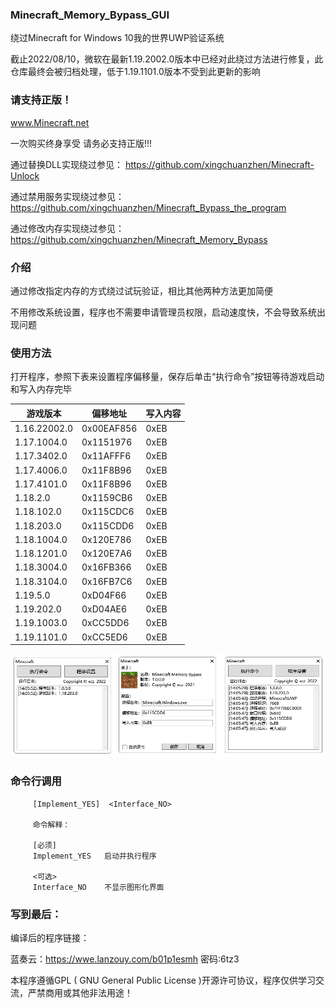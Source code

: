 ### Minecraft_Memory_Bypass_GUI

绕过Minecraft for Windows 10我的世界UWP验证系统

截止2022/08/10，微软在最新1.19.2002.0版本中已经对此绕过方法进行修复，此仓库最终会被归档处理，低于1.19.1101.0版本不受到此更新的影响

### 请支持正版！

www.Minecraft.net

一次购买终身享受 请务必支持正版!!!

通过替换DLL实现绕过参见： https://github.com/xingchuanzhen/Minecraft-Unlock

通过禁用服务实现绕过参见：https://github.com/xingchuanzhen/Minecraft_Bypass_the_program

通过修改内存实现绕过参见：https://github.com/xingchuanzhen/Minecraft_Memory_Bypass

### 介绍

通过修改指定内存的方式绕过试玩验证，相比其他两种方法更加简便

不用修改系统设置，程序也不需要申请管理员权限，启动速度快，不会导致系统出现问题

### 使用方法

打开程序，参照下表来设置程序偏移量，保存后单击“执行命令”按钮等待游戏启动和写入内存完毕

| 游戏版本    | 偏移地址  | 写入内容 |
| ----------- | --------- | -------- |
| 1.16.22002.0| 0x00EAF856 | 0xEB    |
| 1.17.1004.0 | 0x1151976 | 0xEB     |
| 1.17.3402.0 | 0x11AFFF6 | 0xEB     |
| 1.17.4006.0 | 0x11F8B96 | 0xEB     |
| 1.17.4101.0 | 0x11F8B96 | 0xEB     |
| 1.18.2.0    | 0x1159CB6 | 0xEB     |
| 1.18.102.0  | 0x115CDC6 | 0xEB     |
| 1.18.203.0  | 0x115CDD6 | 0xEB     |
| 1.18.1004.0 | 0x120E786 | 0xEB     |
| 1.18.1201.0 | 0x120E7A6 | 0xEB     |
| 1.18.3004.0 | 0x16FB366 | 0xEB     |
| 1.18.3104.0 | 0x16FB7C6 | 0xEB     |
| 1.19.5.0    | 0xD04F66  | 0xEB     |
| 1.19.202.0  | 0xD04AE6  | 0xEB     |
| 1.19.1003.0 | 0xCC5DD6  | 0xEB     |
| 1.19.1101.0 | 0xCC5ED6  | 0xEB     |

![Snipaste_2021-07-03_13-07-08](Snipaste_2022-01-23_14-06-39.png)

### 命令行调用

         [Implement_YES]  <Interface_NO>

         命令解释：

         [必须]
         Implement_YES   启动并执行程序

         <可选>
         Interface_NO    不显示图形化界面
         
### 写到最后：

 编译后的程序链接：

 蓝奏云：https://wwe.lanzouy.com/b01p1esmh 密码:6tz3

 本程序遵循GPL ( GNU General Public License )开源许可协议，程序仅供学习交流，严禁商用或其他非法用途！


